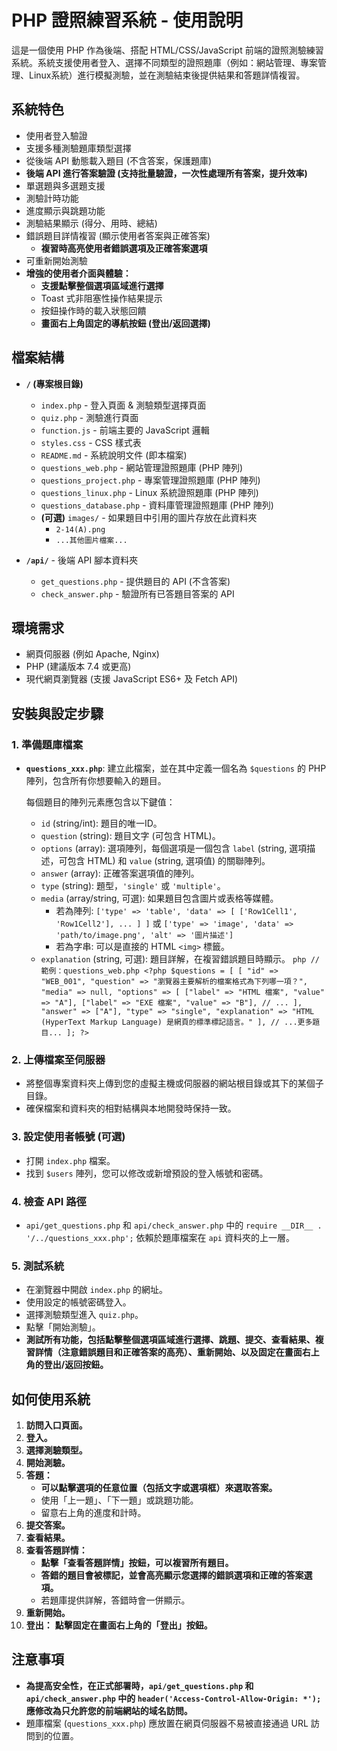 # PHP 證照練習系統 - 使用說明

這是一個使用 PHP 作為後端、搭配 HTML/CSS/JavaScript 前端的證照測驗練習系統。系統支援使用者登入、選擇不同類型的證照題庫（例如：網站管理、專案管理、Linux系統）進行模擬測驗，並在測驗結束後提供結果和答題詳情複習。

## 系統特色

* 使用者登入驗證
* 支援多種測驗題庫類型選擇
* 從後端 API 動態載入題目 (不含答案，保護題庫)
* **後端 API 進行答案驗證 (支持批量驗證，一次性處理所有答案，提升效率)**
* 單選題與多選題支援
* 測驗計時功能
* 進度顯示與跳題功能
* 測驗結果顯示 (得分、用時、總結)
* 錯誤題目詳情複習 (顯示使用者答案與正確答案)
    * **複習時高亮使用者錯誤選項及正確答案選項**
* 可重新開始測驗
* **增強的使用者介面與體驗：**
    * **支援點擊整個選項區域進行選擇**
    * Toast 式非阻塞性操作結果提示
    * 按鈕操作時的載入狀態回饋
    * **畫面右上角固定的導航按鈕 (登出/返回選擇)**

## 檔案結構

* **`/` (專案根目錄)**
    * `index.php` - 登入頁面 & 測驗類型選擇頁面
    * `quiz.php` - 測驗進行頁面
    * `function.js` - 前端主要的 JavaScript 邏輯
    * `styles.css` - CSS 樣式表
    * `README.md` - 系統說明文件 (即本檔案)
    * `questions_web.php` - 網站管理證照題庫 (PHP 陣列)
    * `questions_project.php` - 專案管理證照題庫 (PHP 陣列)
    * `questions_linux.php` - Linux 系統證照題庫 (PHP 陣列)
    * `questions_database.php` - 資料庫管理證照題庫 (PHP 陣列)
    * **(可選)** `images/` - 如果題目中引用的圖片存放在此資料夾
        * `2-14(A).png`
        * `...其他圖片檔案...`

* **`/api/`** - 後端 API 腳本資料夾
    * `get_questions.php` - 提供題目的 API (不含答案)
    * `check_answer.php` - 驗證所有已答題目答案的 API


## 環境需求

* 網頁伺服器 (例如 Apache, Nginx)
* PHP (建議版本 7.4 或更高)
* 現代網頁瀏覽器 (支援 JavaScript ES6+ 及 Fetch API)

## 安裝與設定步驟

### 1. 準備題庫檔案

* **`questions_xxx.php`**: 建立此檔案，並在其中定義一個名為 `$questions` 的 PHP 陣列，包含所有你想要輸入的題目。

    每個題目的陣列元素應包含以下鍵值：
    * `id` (string/int): 題目的唯一ID。
    * `question` (string): 題目文字 (可包含 HTML)。
    * `options` (array): 選項陣列，每個選項是一個包含 `label` (string, 選項描述，可包含 HTML) 和 `value` (string, 選項值) 的關聯陣列。
    * `answer` (array): 正確答案選項值的陣列。
    * `type` (string): 題型，`'single'` 或 `'multiple'`。
    * `media` (array/string, 可選): 如果題目包含圖片或表格等媒體。
        * 若為陣列: `['type' => 'table', 'data' => [ ['Row1Cell1', 'Row1Cell2'], ... ] ]` 或 `['type' => 'image', 'data' => 'path/to/image.png', 'alt' => '圖片描述']`
        * 若為字串: 可以是直接的 HTML `<img>` 標籤。
    * `explanation` (string, 可選): 題目詳解，在複習錯誤題目時顯示。
            ```php
            // 範例：questions_web.php
            <?php
            $questions = [
                [
                    "id" => "WEB_001",
                    "question" => "瀏覽器主要解析的檔案格式為下列哪一項？",
                    "media" => null,
                    "options" => [
                        ["label" => "HTML 檔案", "value" => "A"],
                        ["label" => "EXE 檔案", "value" => "B"],
                        // ...
                    ],
                    "answer" => ["A"],
                    "type" => "single",
                    "explanation" => "HTML (HyperText Markup Language) 是網頁的標準標記語言。"
                ],
                // ...更多題目...
            ];
            ?>
            ```

### 2. 上傳檔案至伺服器

* 將整個專案資料夾上傳到您的虛擬主機或伺服器的網站根目錄或其下的某個子目錄。
* 確保檔案和資料夾的相對結構與本地開發時保持一致。

### 3. 設定使用者帳號 (可選)

* 打開 `index.php` 檔案。
* 找到 `$users` 陣列，您可以修改或新增預設的登入帳號和密碼。

### 4. 檢查 API 路徑

* `api/get_questions.php` 和 `api/check_answer.php` 中的 `require __DIR__ . '/../questions_xxx.php';` 依賴於題庫檔案在 `api` 資料夾的上一層。

### 5. 測試系統

* 在瀏覽器中開啟 `index.php` 的網址。
* 使用設定的帳號密碼登入。
* 選擇測驗類型進入 `quiz.php`。
* 點擊「開始測驗」。
* **測試所有功能，包括點擊整個選項區域進行選擇、跳題、提交、查看結果、複習詳情（注意錯誤題目和正確答案的高亮）、重新開始、以及固定在畫面右上角的登出/返回按鈕。**

## 如何使用系統

1.  **訪問入口頁面。**
2.  **登入。**
3.  **選擇測驗類型。**
4.  **開始測驗。**
5.  **答題：**
    * **可以點擊選項的任意位置（包括文字或選項框）來選取答案。**
    * 使用「上一題」、「下一題」或跳題功能。
    * 留意右上角的進度和計時。
6.  **提交答案。**
7.  **查看結果。**
8.  **查看答題詳情：**
    * **點擊「查看答題詳情」按鈕，可以複習所有題目。**
    * **答錯的題目會被標記，並會高亮顯示您選擇的錯誤選項和正確的答案選項。**
    * 若題庫提供詳解，答錯時會一併顯示。
9.  **重新開始。**
10. **登出：** **點擊固定在畫面右上角的「登出」按鈕。**

## 注意事項

* **為提高安全性，在正式部署時，`api/get_questions.php` 和 `api/check_answer.php` 中的 `header('Access-Control-Allow-Origin: *');` 應修改為只允許您的前端網站的域名訪問。**
* 題庫檔案 (`questions_xxx.php`) 應放置在網頁伺服器不易被直接通過 URL 訪問到的位置。
